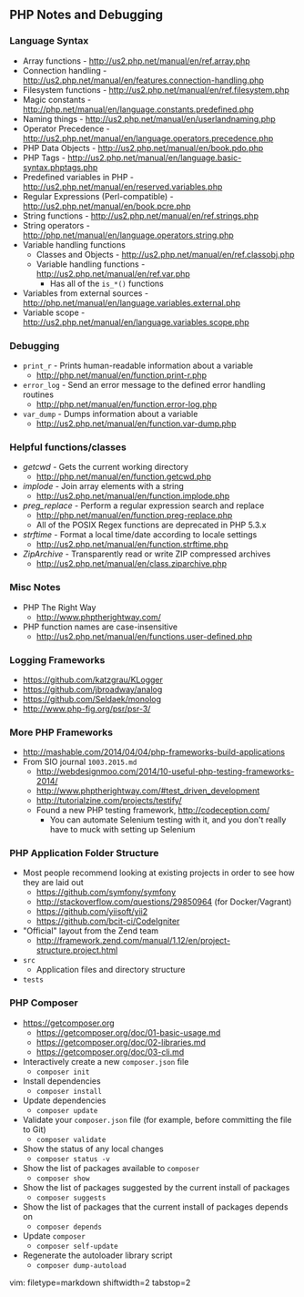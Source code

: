 ## PHP Notes and Debugging ##

### Language Syntax ###
- Array functions - http://us2.php.net/manual/en/ref.array.php
- Connection handling -
  http://us2.php.net/manual/en/features.connection-handling.php
- Filesystem functions - http://us2.php.net/manual/en/ref.filesystem.php
- Magic constants - http://php.net/manual/en/language.constants.predefined.php
- Naming things - http://us2.php.net/manual/en/userlandnaming.php
- Operator Precedence -
  http://us2.php.net/manual/en/language.operators.precedence.php
- PHP Data Objects - http://us2.php.net/manual/en/book.pdo.php
- PHP Tags - http://us2.php.net/manual/en/language.basic-syntax.phptags.php
- Predefined variables in PHP -
  http://us2.php.net/manual/en/reserved.variables.php
- Regular Expressions (Perl-compatible) -
  http://us2.php.net/manual/en/book.pcre.php
- String functions - http://us2.php.net/manual/en/ref.strings.php
- String operators - http://php.net/manual/en/language.operators.string.php
- Variable handling functions
  - Classes and Objects - http://us2.php.net/manual/en/ref.classobj.php
  - Variable handling functions - http://us2.php.net/manual/en/ref.var.php
    - Has all of the `is_*()` functions
- Variables from external sources -
  http://php.net/manual/en/language.variables.external.php
- Variable scope - http://us2.php.net/manual/en/language.variables.scope.php

### Debugging ###
- `print_r` - Prints human-readable information about a variable
  - http://php.net/manual/en/function.print-r.php
- `error_log` - Send an error message to the defined error handling routines
  - http://php.net/manual/en/function.error-log.php
- `var_dump` - Dumps information about a variable
  - http://us2.php.net/manual/en/function.var-dump.php

### Helpful functions/classes ###
- _getcwd_ - Gets the current working directory
  - http://php.net/manual/en/function.getcwd.php
- _implode_ - Join array elements with a string
  - http://us2.php.net/manual/en/function.implode.php
- _preg_replace_ - Perform a regular expression search and replace
  - http://php.net/manual/en/function.preg-replace.php
  - All of the POSIX Regex functions are deprecated in PHP 5.3.x
- _strftime_ - Format a local time/date according to locale settings
  - http://us2.php.net/manual/en/function.strftime.php
- _ZipArchive_ - Transparently read or write ZIP compressed archives
  - http://us2.php.net/manual/en/class.ziparchive.php

### Misc Notes ###
- PHP The Right Way
  - http://www.phptherightway.com/
- PHP function names are case-insensitive
  - http://us2.php.net/manual/en/functions.user-defined.php

### Logging Frameworks ###
- https://github.com/katzgrau/KLogger
- https://github.com/jbroadway/analog
- https://github.com/Seldaek/monolog
- http://www.php-fig.org/psr/psr-3/

### More PHP Frameworks ###
- http://mashable.com/2014/04/04/php-frameworks-build-applications
- From SIO journal `1003.2015.md`
  - http://webdesignmoo.com/2014/10-useful-php-testing-frameworks-2014/
  - http://www.phptherightway.com/#test_driven_development
  - http://tutorialzine.com/projects/testify/
  - Found a new PHP testing framework, http://codeception.com/
    - You can automate Selenium testing with it, and you don't really have to
      muck with setting up Selenium

### PHP Application Folder Structure ###
- Most people recommend looking at existing projects in order to see how they
  are laid out
  - https://github.com/symfony/symfony
  - http://stackoverflow.com/questions/29850964 (for Docker/Vagrant)
  - https://github.com/yiisoft/yii2
  - https://github.com/bcit-ci/CodeIgniter
- "Official" layout from the Zend team
  - http://framework.zend.com/manual/1.12/en/project-structure.project.html
- `src`
  - Application files and directory structure
- `tests`

### PHP Composer ###
- https://getcomposer.org
  - https://getcomposer.org/doc/01-basic-usage.md
  - https://getcomposer.org/doc/02-libraries.md
  - https://getcomposer.org/doc/03-cli.md
- Interactively create a new `composer.json` file
  - `composer init`
- Install dependencies
  - `composer install`
- Update dependencies
  - `composer update`
- Validate your `composer.json` file (for example, before committing the file
  to Git)
  - `composer validate`
- Show the status of any local changes
  - `composer status -v`
- Show the list of packages available to `composer`
  - `composer show`
- Show the list of packages suggested by the current install of packages
  - `composer suggests`
- Show the list of packages that the current install of packages depends on
  - `composer depends`
- Update `composer`
  - `composer self-update`
- Regenerate the autoloader library script
  - `composer dump-autoload`

vim: filetype=markdown shiftwidth=2 tabstop=2
